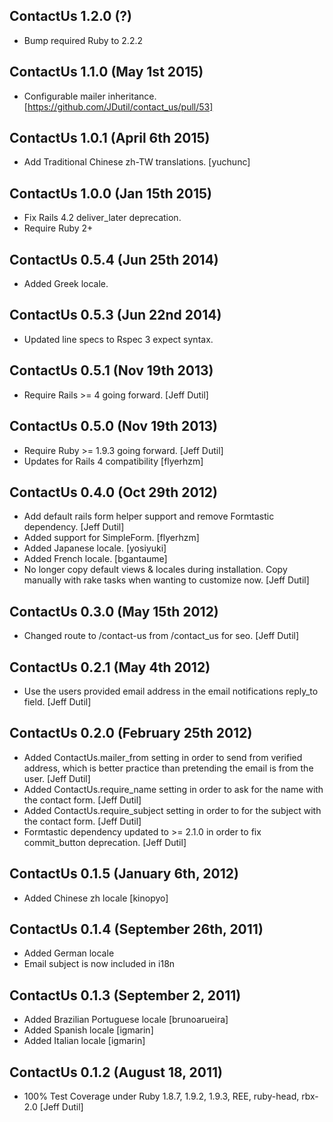 ## ContactUs 1.2.0 (?)

* Bump required Ruby to 2.2.2

## ContactUs 1.1.0 (May 1st 2015)

* Configurable mailer inheritance. [https://github.com/JDutil/contact_us/pull/53]

## ContactUs 1.0.1 (April 6th 2015)

* Add Traditional Chinese zh-TW translations. [yuchunc]

## ContactUs 1.0.0 (Jan 15th 2015)

* Fix Rails 4.2 deliver_later deprecation.
* Require Ruby 2+

## ContactUs 0.5.4 (Jun 25th 2014)

* Added Greek locale.

## ContactUs 0.5.3 (Jun 22nd 2014)

* Updated line specs to Rspec 3 expect syntax.

## ContactUs 0.5.1 (Nov 19th 2013)

* Require Rails >= 4 going forward. [Jeff Dutil]

## ContactUs 0.5.0 (Nov 19th 2013)

* Require Ruby >= 1.9.3 going forward. [Jeff Dutil]
* Updates for Rails 4 compatibility [flyerhzm]

## ContactUs 0.4.0 (Oct 29th 2012)

* Add default rails form helper support and remove Formtastic dependency. [Jeff Dutil]
* Added support for SimpleForm. [flyerhzm]
* Added Japanese locale. [yosiyuki]
* Added French locale. [bgantaume]
* No longer copy default views & locales during installation.  Copy manually with rake tasks when wanting to customize now. [Jeff Dutil]

## ContactUs 0.3.0 (May 15th 2012)

* Changed route to /contact-us from /contact_us for seo. [Jeff Dutil]

## ContactUs 0.2.1 (May 4th 2012)

* Use the users provided email address in the email notifications reply_to field. [Jeff Dutil]

## ContactUs 0.2.0 (February 25th 2012)

* Added ContactUs.mailer_from setting in order to send from verified address, which is better practice than pretending the email is from the user. [Jeff Dutil]
* Added ContactUs.require_name setting in order to ask for the name with the contact form. [Jeff Dutil]
* Added ContactUs.require_subject setting in order to for the subject with the contact form. [Jeff Dutil]
* Formtastic dependency updated to >= 2.1.0 in order to fix commit_button deprecation. [Jeff Dutil]

## ContactUs 0.1.5 (January 6th, 2012)

* Added Chinese zh locale [kinopyo]

## ContactUs 0.1.4 (September 26th, 2011)

* Added German locale
* Email subject is now included in i18n

## ContactUs 0.1.3 (September 2, 2011)

* Added Brazilian Portuguese locale [brunoarueira]
* Added Spanish locale [igmarin]
* Added Italian locale [igmarin]

## ContactUs 0.1.2 (August 18, 2011)

* 100% Test Coverage under Ruby 1.8.7, 1.9.2, 1.9.3, REE, ruby-head, rbx-2.0 [Jeff Dutil]
